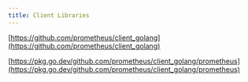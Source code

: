```yaml
---
title: Client Libraries
---
```


[https://github.com/prometheus/client_golang](https://github.com/prometheus/client_golang)

[https://pkg.go.dev/github.com/prometheus/client_golang/prometheus](https://pkg.go.dev/github.com/prometheus/client_golang/prometheus)
